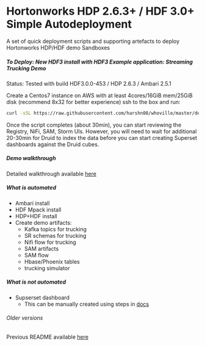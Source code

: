 # Hortonworks HDP 2.6.3+ / HDF 3.0+ Simple Autodeployment

A set of quick deployment scripts and supporting artefacts to deploy Hortonworks HDP/HDF demo Sandboxes

##### To Deploy: New HDF3 install with HDF3 Example application: Streaming Trucking Demo
Status: Tested with build HDF3.0.0-453 / HDP 2.6.3 / Ambari 2.5.1

Create a Centos7 instance on AWS with at least 4cores/16GiB mem/25GiB disk  (recommend 8x32 for better experience)
ssh to the box and run:  
```bash
curl -sSL https://raw.githubusercontent.com/harshn08/whoville/master/deploy_generic_SAMTruckingDemo_fromscratch.sh | sudo -E bash
```

Once the script completes (about 30min), you can start reviewing the Registry, NiFi, SAM, Storm UIs. However, you will need to wait for additional 20-30min for Druid to index the data before you can start creating Superset dashboards against the Druid cubes.


##### Demo walkthrough
Detailed walkthrough available [here](http://community.hortonworks.com/articles/148015/partner-demo-kit-for-hdp-26hdf-30.html)

##### What is automated
- Ambari install
- HDF Mpack install
- HDP+HDF install
- Create demo artifacts:
  - Kafka topics for trucking
  - SR schemas for trucking
  - Nifi flow for trucking
  - SAM artifacts
  - SAM flow
  - Hbase/Phoenix tables
  - trucking simulator

##### What is not automated
- Supserset dashboard
  - This can be manually created using steps in [docs](https://docs.hortonworks.com/HDPDocuments/HDF3/HDF-3.0.3/bk_getting-started-with-stream-analytics/content/ch_sam-create-insights.html)

###### Older versions
Previous README available [here](https://github.com/harshn08/whoville/blob/master/README-HDP261.md)
